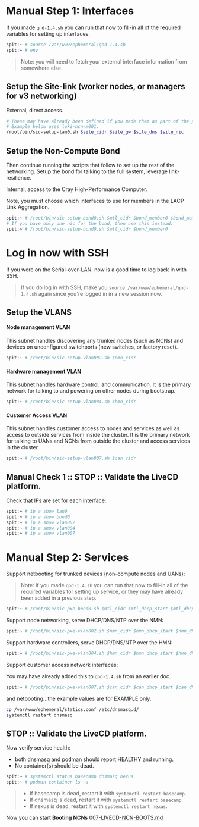# Manual Step 1: Interfaces

If you made `qnd-1.4.sh` you can run that now to fill-in all of the required variables
for setting up interfaces.

```bash
spit:~ # source /var/www/ephemeral/qnd-1.4.sh
spit:~ # env
```

> Note: you will need to fetch your external interface information from somewhere else.

## Setup the Site-link (worker nodes, or managers for v3 networking)

External, direct access.

```bash
# These may have already been defined if you made them as part of the previous doc
# Example below uses loki-ncn-m001.
/root/bin/sic-setup-lan0.sh $site_cidr $site_gw $site_dns $site_nic
```

## Setup the Non-Compute Bond

Then continue running the scripts that follow to set up the rest of the networking.  Setup the bond for talking to the full system, leverage link-resilience.  

Internal, access to the Cray High-Performance Computer.

Note, you must choose which interfaces to use for members in the
LACP Link Aggregation.


```bash
spit:~ # /root/bin/sic-setup-bond0.sh $mtl_cidr $bond_member0 $bond_member1
# If you have only one nic for the bond, then use this instead:
spit:~ # /root/bin/sic-setup-bond0.sh $mtl_cidr $bond_member0
```

# Log in now with SSH

If you were on the Serial-over-LAN, now is a good time to log back in with SSH.  

> If you do log in with SSH, make you `source /var/www/ephemeral/qnd-1.4.sh` again since you're logged in in a new session now.

## Setup the VLANS

#### Node management VLAN

This subnet handles discovering any trunked nodes (such as NCNs)
and devices on unconfigured switchports (new switches, or factory reset).

```bash
spit:~ # /root/bin/sic-setup-vlan002.sh $nmn_cidr
```

#### Hardware management VLAN

This subnet handles hardware control, and communication. It is the primary
network for talking to and powering on other nodes during bootstrap.

```bash
spit:~ # /root/bin/sic-setup-vlan004.sh $hmn_cidr
```

#### Customer Access VLAN

This subnet handles customer access to nodes and services as well as access to outside services from inside the cluster. It is the primary
network for talking to UANs and NCNs from outside the cluster and access services in the cluster.

```bash
spit:~ # /root/bin/sic-setup-vlan007.sh $can_cidr
```

## Manual Check 1 :: STOP :: Validate the LiveCD platform.

Check that IPs are set for each interface:

```bash
spit:~ # ip a show lan0
spit:~ # ip a show bond0
spit:~ # ip a show vlan002
spit:~ # ip a show vlan004
spit:~ # ip a show vlan007
```

# Manual Step 2: Services

Support netbooting for trunked devices (non-compute nodes and UANs):

> Note: If you made `qnd-1.4.sh` you can run that now to fill-in all of the required variables
> for setting up service, or they may have already been added in a previous step.

```bash
spit:~ # /root/bin/sic-pxe-bond0.sh $mtl_cidr $mtl_dhcp_start $mtl_dhcp_end $dhcp_ttl
```

Support node networking, serve DHCP/DNS/NTP over the NMN:

```bash
spit:~ # /root/bin/sic-pxe-vlan002.sh $nmn_cidr $nmn_dhcp_start $nmn_dhcp_end $dhcp_ttl
```

Support hardware controllers, serve DHCP/DNS/NTP over the HMN:

```bash
spit:~ # /root/bin/sic-pxe-vlan004.sh $hmn_cidr $hmn_dhcp_start $hmn_dhcp_end $dhcp_ttl
```

Support customer access network interfaces:

You may have already added this to `qnd-1.4.sh` from an earlier doc.
```bash
spit:~ # /root/bin/sic-pxe-vlan007.sh $can_cidr $can_dhcp_start $can_dhcp_end $dhcp_ttl
```

and netbooting...the example values are for EXAMPLE
only.


```bash
cp /var/www/ephemeral/statics.conf /etc/dnsmasq.d/
systemctl restart dnsmasq
```

## STOP :: Validate the LiveCD platform.

Now verify service health:
- both dnsmasq and podman should report HEALTHY and running.
- No container(s) should be dead.

```bash
spit:~ # systemctl status basecamp dnsmasq nexus
spit:~ # podman container ls -a
```

> - If basecamp is dead, restart it with `systemctl restart basecamp`.
> - If dnsmasq is dead, restart it with `systemctl restart basecamp`.
> - If nexus is dead, restart it with `systemctl restart nexus`.

Now you can start **Booting NCNs** [007-LIVECD-NCN-BOOTS.md](007-LIVECD-NCN-BOOTS.md)
